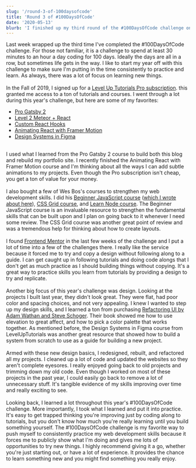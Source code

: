 ```yaml
---
slug: '/round-3-of-100daysofcode'
title: 'Round 3 of #100DaysOfCode'
date: '2020-05-13'
blurb: 'I finished up my third round of the #100DaysOfCode challenge on May 6, 2020. Here is how I spent my time and what I learned.'
---
```


Last week wrapped up the third time I've completed the #100DaysOfCode challenge. For those not familiar, it is a challenge to spend at least 30 minutes to an hour a day coding for 100 days. Ideally the days are all in a row, but sometimes life gets in the way. I like to start my year off with this challenge to make sure I'm putting in the time consistently to practice and learn. As always, there was a lot of focus on learning new things.
</br>
</br>
In the Fall of 2019, I signed up for a <a href='https://www.leveluptutorials.com/pro' rel="noopener noreferrer" target='_blank'>Level Up Tutorials Pro subscription</a>. this granted me access to a ton of tutorials and courses. I went through a lot during this year's challenge, but here are some of my favorites:
</br>

- <a href='https://www.leveluptutorials.com/tutorials/pro-gatsby-2' rel="noopener noreferrer" target='_blank'>Pro Gatsby 2</a>
- <a href='https://www.leveluptutorials.com/tutorials/level-2-meteor-react' rel="noopener noreferrer" target='_blank'>Level 2 Meteor + React</a>
- <a href='https://www.leveluptutorials.com/tutorials/custom-react-hooks' rel="noopener noreferrer" target='_blank'>Custom React Hooks</a>
- <a href='https://www.leveluptutorials.com/tutorials/animating-react-with-framer-motion' rel="noopener noreferrer" target='_blank'>Animating React with Framer Motion</a>
- <a href='https://www.leveluptutorials.com/tutorials/design-systems-in-figma' rel="noopener noreferrer" target='_blank'>Design Systems in Figma</a>

</br>
I used what I learned from the Pro Gatsby 2 course to build both this blog and rebuild my <a href='https://willluft.com/' rel="noopener noreferrer" target='_blank'></a>portfolio site. I recently finished the Animating React with Framer Motion course and I'm thinking about all the ways I can add subtle animations to my projects. Even though the Pro subscription isn't cheap, you get a ton of value for your money.
</br>
</br>
I also bought a few of Wes Bos's courses to strengthen my web development skills. I did his <a href='https://beginnerjavascript.com/' rel="noopener noreferrer" target='_blank'>Beginner JavaScript course</a> (<a href='https://becomebydoing.me/posts/back-to-basics-beginner-javascript' rel="noopener noreferrer" target='_blank'>which I wrote about here</a>), <a href='https://cssgrid.io/' rel="noopener noreferrer" target='_blank'>CSS Grid course</a>, and <a href='https://learnnode.com/' rel="noopener noreferrer" target='_blank'>Learn Node course</a>. The Beginner JavaScript course is an invaluable resource to strengthen the fundamental skills that can be built upon and I plan on going back to it whenever I need some review. The CSS Grid course was another great point of review and was a tremendous help for thinking about how to create layouts.
</br>
</br>
I found <a href='https://www.frontendmentor.io/' rel="noopener noreferrer" target='_blank'>Frontend Mentor</a> in the last few weeks of the challenge and I put a lot of time into a few of the challenges there. I really like the service because it forced me to try and copy a design without following along to a guide. I can get caught up in following tutorials and doing code alongs that I don't get as much practice as I should building things without copying. It's a great way to practice skills you learn from tutorials by providing a design to try and replicate.
</br>
</br>
Another big focus of this year's challenge was design. Looking at the projects I built last year, they didn't look great. They were flat, had poor color and spacing choices, and not very appealing. I knew I wanted to step up my design skills, and I learned a ton from purchasing <a href='https://refactoringui.com/' rel="noopener noreferrer" target='_blank'>Refactoring UI by Adam Wathan and Steve Schoger</a>. Their book showed me how to use elevation to great affect, and how to pick a color palette that works together. As mentioned before, the Design Systems in Figma course from LevelUpTutorials was another great resource that showed how to build a system from scratch to use as a guide for building a new project.
</br>
</br>
Armed with these new design basics, I redesigned, rebuilt, and refactored all my projects. I cleaned up a lot of code and updated the websites so they aren't complete eyesores. I really enjoyed going back to old projects and trimming down my old code. Even though I worked on most of these projects in the past year, I could easily go back to remove a lot of unnecessary stuff. It's tangible evidence of my skills improving over time and really exciting to see.
</br>
</br>
Looking back, I learned a lot throughout this year's #100DaysOfCode challenge. More importantly, I took what I learned and put it into practice. It's easy to get trapped thinking you're improving just by coding along to tutorials, but you don't know how much you're really learning until you build something yourself. The #100DaysOfCode challenge is my favorite way to push myself to consistently practice my web development skills because it forces me to publicly show what I'm doing and gives me lots of opportunities to try new things. I highly recommend giving it a go, whether you're just starting out, or have a lot of experience. It provides the chance to learn something new and you might find something you really enjoy.
